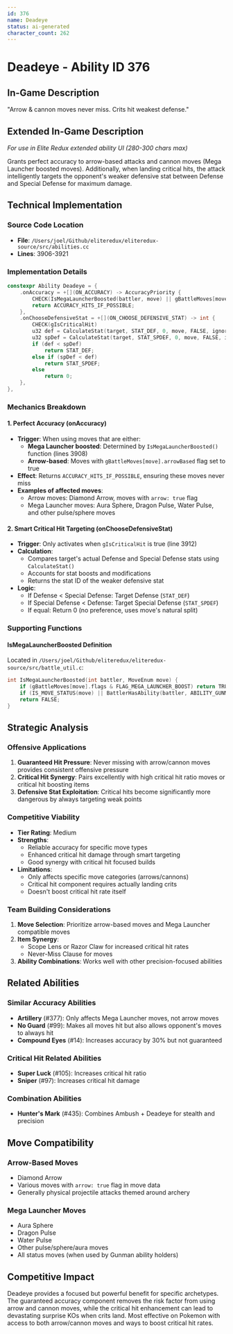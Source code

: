 ```yaml
---
id: 376
name: Deadeye
status: ai-generated
character_count: 262
---
```


# Deadeye - Ability ID 376

## In-Game Description
"Arrow & cannon moves never miss. Crits hit weakest defense."

## Extended In-Game Description
*For use in Elite Redux extended ability UI (280-300 chars max)*

Grants perfect accuracy to arrow-based attacks and cannon moves (Mega Launcher boosted moves). Additionally, when landing critical hits, the attack intelligently targets the opponent's weaker defensive stat between Defense and Special Defense for maximum damage.

## Technical Implementation

### Source Code Location
- **File**: `/Users/joel/Github/eliteredux/eliteredux-source/src/abilities.cc`
- **Lines**: 3906-3921

### Implementation Details

```cpp
constexpr Ability Deadeye = {
    .onAccuracy = +[](ON_ACCURACY) -> AccuracyPriority {
        CHECK(IsMegaLauncherBoosted(battler, move) || gBattleMoves[move].arrowBased)
        return ACCURACY_HITS_IF_POSSIBLE;
    },
    .onChooseDefensiveStat = +[](ON_CHOOSE_DEFENSIVE_STAT) -> int {
        CHECK(gIsCriticalHit)
        u32 def = CalculateStat(target, STAT_DEF, 0, move, FALSE, ignoreDefensiveStatBoosts, battlerUnaware, FALSE);
        u32 spDef = CalculateStat(target, STAT_SPDEF, 0, move, FALSE, ignoreDefensiveStatBoosts, battlerUnaware, FALSE);
        if (def < spDef)
            return STAT_DEF;
        else if (spDef < def)
            return STAT_SPDEF;
        else
            return 0;
    },
},
```

### Mechanics Breakdown

#### 1. Perfect Accuracy (onAccuracy)
- **Trigger**: When using moves that are either:
  - **Mega Launcher boosted**: Determined by `IsMegaLauncherBoosted()` function (lines 3908)
  - **Arrow-based**: Moves with `gBattleMoves[move].arrowBased` flag set to true
- **Effect**: Returns `ACCURACY_HITS_IF_POSSIBLE`, ensuring these moves never miss
- **Examples of affected moves**:
  - Arrow moves: Diamond Arrow, moves with `arrow: true` flag
  - Mega Launcher moves: Aura Sphere, Dragon Pulse, Water Pulse, and other pulse/sphere moves

#### 2. Smart Critical Hit Targeting (onChooseDefensiveStat)
- **Trigger**: Only activates when `gIsCriticalHit` is true (line 3912)
- **Calculation**: 
  - Compares target's actual Defense and Special Defense stats using `CalculateStat()`
  - Accounts for stat boosts and modifications
  - Returns the stat ID of the weaker defensive stat
- **Logic**:
  - If Defense < Special Defense: Target Defense (`STAT_DEF`)
  - If Special Defense < Defense: Target Special Defense (`STAT_SPDEF`)
  - If equal: Return 0 (no preference, uses move's natural split)

### Supporting Functions

#### IsMegaLauncherBoosted Definition
Located in `/Users/joel/Github/eliteredux/eliteredux-source/src/battle_util.c`:
```cpp
int IsMegaLauncherBoosted(int battler, MoveEnum move) {
    if (gBattleMoves[move].flags & FLAG_MEGA_LAUNCHER_BOOST) return TRUE;
    if (IS_MOVE_STATUS(move) || BattlerHasAbility(battler, ABILITY_GUNMAN, FALSE)) return TRUE;
    return FALSE;
}
```

## Strategic Analysis

### Offensive Applications
1. **Guaranteed Hit Pressure**: Never missing with arrow/cannon moves provides consistent offensive pressure
2. **Critical Hit Synergy**: Pairs excellently with high critical hit ratio moves or critical hit boosting items
3. **Defensive Stat Exploitation**: Critical hits become significantly more dangerous by always targeting weak points

### Competitive Viability
- **Tier Rating**: Medium
- **Strengths**:
  - Reliable accuracy for specific move types
  - Enhanced critical hit damage through smart targeting
  - Good synergy with critical hit focused builds
- **Limitations**:
  - Only affects specific move categories (arrows/cannons)
  - Critical hit component requires actually landing crits
  - Doesn't boost critical hit rate itself

### Team Building Considerations
1. **Move Selection**: Prioritize arrow-based moves and Mega Launcher compatible moves
2. **Item Synergy**: 
   - Scope Lens or Razor Claw for increased critical hit rates
   - Never-Miss Clause for moves
3. **Ability Combinations**: Works well with other precision-focused abilities

## Related Abilities

### Similar Accuracy Abilities
- **Artillery** (#377): Only affects Mega Launcher moves, not arrow moves
- **No Guard** (#99): Makes all moves hit but also allows opponent's moves to always hit
- **Compound Eyes** (#14): Increases accuracy by 30% but not guaranteed

### Critical Hit Related Abilities
- **Super Luck** (#105): Increases critical hit ratio
- **Sniper** (#97): Increases critical hit damage

### Combination Abilities
- **Hunter's Mark** (#435): Combines Ambush + Deadeye for stealth and precision

## Move Compatibility

### Arrow-Based Moves
- Diamond Arrow
- Various moves with `arrow: true` flag in move data
- Generally physical projectile attacks themed around archery

### Mega Launcher Moves
- Aura Sphere
- Dragon Pulse  
- Water Pulse
- Other pulse/sphere/aura moves
- All status moves (when used by Gunman ability holders)

## Competitive Impact
Deadeye provides a focused but powerful benefit for specific archetypes. The guaranteed accuracy component removes the risk factor from using arrow and cannon moves, while the critical hit enhancement can lead to devastating surprise KOs when crits land. Most effective on Pokemon with access to both arrow/cannon moves and ways to boost critical hit rates.